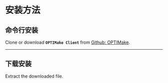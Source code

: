 # **安装方法**


## 命令行安装

Clone or download **`OPTIMake Client`** from [Github: OPTIMake](https://github.com/optimake/client).

---
## 下载安装
Extract the downloaded file.


